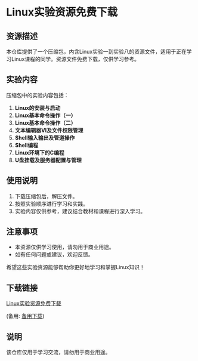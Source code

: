 # Linux实验资源免费下载

## 资源描述

本仓库提供了一个压缩包，内含Linux实验一到实验八的资源文件，适用于正在学习Linux课程的同学。资源文件免费下载，仅供学习参考。

## 实验内容

压缩包中的实验内容包括：

1. **Linux的安装与启动**
2. **Linux基本命令操作（一）**
3. **Linux基本命令操作（二）**
4. **文本编辑器VI及文件权限管理**
5. **Shell输入输出及管道操作**
6. **Shell编程**
7. **Linux环境下的C编程**
8. **U盘挂载及服务器配置与管理**

## 使用说明

1. 下载压缩包后，解压文件。
2. 按照实验顺序进行学习和实践。
3. 实验内容仅供参考，建议结合教材和课程进行深入学习。

## 注意事项

- 本资源仅供学习使用，请勿用于商业用途。
- 如有任何问题或建议，欢迎反馈。

希望这些实验资源能够帮助你更好地学习和掌握Linux知识！

## 下载链接
[Linux实验资源免费下载](https://pan.quark.cn/s/82335be7b6ea) 

(备用: [备用下载](https://pan.baidu.com/s/1yhnVk3pmFXwEMgvmCkbqIg?pwd=1234))

## 说明

该仓库仅用于学习交流，请勿用于商业用途。
